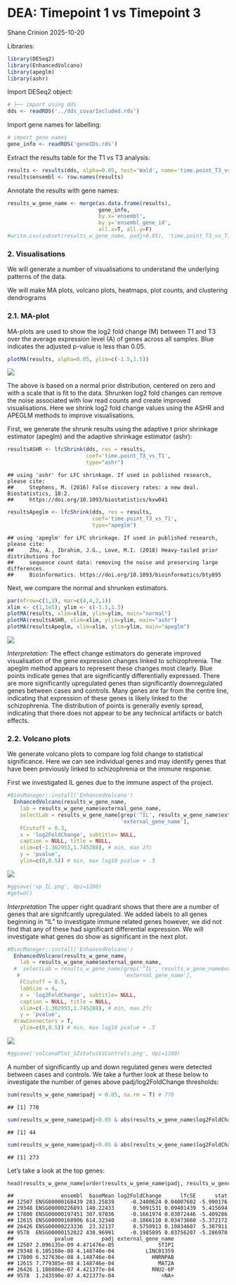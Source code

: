 DEA: Timepoint 1 vs Timepoint 3
================
Shane Crinion
2025-10-20

Libraries:

``` r
library(DESeq2)
library(EnhancedVolcano)
library(apeglm)
library(ashr)
```

Import DESeq2 object:

``` r
# ├── import using dds 
dds <- readRDS('../dds_covarIncluded.rds')
```

Import gene names for labelling:

``` r
# import gene names
gene_info <- readRDS('geneIDs.rds')
```

Extract the results table for the T1 vs T3 analysis:

``` r
results <- results(dds, alpha=0.05, test='Wald', name='time.point_T3_vs_T1')
results$ensembl <- row.names(results)
```

Annotate the results with gene names:

``` r
results_w_gene_name <- merge(as.data.frame(results),
                             gene_info, 
                             by.x='ensembl',
                             by.y='ensembl_gene_id',
                             all.x=T, all.y=F)
#write.csv(subset(results_w_gene_name, padj<0.05), 'time.point_T3_vs_T1_padj05.csv')
```

### 2. Visualisations

We will generate a number of visualisations to understand the underlying
patterns of the data.

We will make MA plots, volcano plots, heatmaps, plot counts, and
clustering dendrograms

### 2.1. MA-plot

MA-plots are used to show the log2 fold change (M) between T1 and T3
over the average expression level (A) of genes across all samples. Blue
indicates the adjusted p-value is less than 0.05.

``` r
plotMA(results, alpha=0.05, ylim=c(-1.5,1.5))
```

![](DEA_T1vsT3_files/figure-gfm/unnamed-chunk-6-1.png)<!-- -->

The above is based on a normal prior distribution, centered on zero and
with a scale that is fit to the data. Shrunken log2 fold changes can
remove the noise associated with low read counts and create improved
visualisations. Here we shrink log2 fold change values using the ASHR
and APEGLM methods to improve visualisations.

First, we generate the shrunk results using the adaptive t prior
shrinkage estimator (apeglm) and the adaptive shrinkage estimator
(ashr):

``` r
resultsASHR <- lfcShrink(dds, res = results,
                         coef='time.point_T3_vs_T1',
                         type="ashr")
```

    ## using 'ashr' for LFC shrinkage. If used in published research, please cite:
    ##     Stephens, M. (2016) False discovery rates: a new deal. Biostatistics, 18:2.
    ##     https://doi.org/10.1093/biostatistics/kxw041

``` r
resultsApeglm <- lfcShrink(dds, res = results,
                           coef='time.point_T3_vs_T1',
                           type="apeglm")
```

    ## using 'apeglm' for LFC shrinkage. If used in published research, please cite:
    ##     Zhu, A., Ibrahim, J.G., Love, M.I. (2018) Heavy-tailed prior distributions for
    ##     sequence count data: removing the noise and preserving large differences.
    ##     Bioinformatics. https://doi.org/10.1093/bioinformatics/bty895

Next, we compare the normal and shrunken estimators.

``` r
par(mfrow=c(1,3), mar=c(4,4,2,1))
xlim <- c(1,1e5); ylim <- c(-1.5,1.5)
plotMA(results, xlim=xlim, ylim=ylim, main="normal")
plotMA(resultsASHR, xlim=xlim, ylim=ylim, main="ashr")
plotMA(resultsApeglm, xlim=xlim, ylim=ylim, main="apeglm")
```

![](DEA_T1vsT3_files/figure-gfm/unnamed-chunk-8-1.png)<!-- -->

*Interpretation:* The effect change estimators do generate improved
visualisation of the gene expression changes linked to schizophrenia.
The apeglm method appears to represent these changes most clearly. Blue
points indicate genes that are significantly differentially expressed.
There are more significantly upregulated genes than significantly
downregulated genes between cases and controls. Many genes are far from
the centre line, indicating that expression of these genes is likely
linked to the schizophrenia. The distribution of points is generally
evenly spread, indicating that there does not appear to be any technical
artifacts or batch effects.

### 2.2. Volcano plots

We generate volcano plots to compare log fold change to statistical
significance. Here we can see individual genes and may identify genes
that have been previously linked to schizophrenia or the immune
response.

First we investigated IL genes due to the immune aspect of the project.

``` r
#BiocManager::install('EnhancedVolcano')
  EnhancedVolcano(results_w_gene_name,
    lab = results_w_gene_name$external_gene_name,
    selectLab = results_w_gene_name[grep('^IL', results_w_gene_name$external_gene_name),
                                    'external_gene_name'],
    FCcutoff = 0.3,
    x = 'log2FoldChange', subtitle= NULL, 
    caption = NULL, title = NULL,
    xlim=c(-1.362953,1.745288), # min, max 2fc
    y = 'pvalue',
    ylim=c(0,8.5)) # min, max log10 pvalue + .5
```

![](DEA_T1vsT3_files/figure-gfm/unnamed-chunk-9-1.png)<!-- -->

``` r
#ggsave('vp_IL.png', dpi=1200)
#getwd()
```

*Interpretation* The upper right quadrant shows that there are a number
of genes that are signifcantly upregulated. We added labels to all genes
beginning in “IL” to investigate immune related genes however, we did
not find that any of these had significant differential expression. We
will investigate what genes do show as significant in the next plot.

``` r
#BiocManager::install('EnhancedVolcano')
  EnhancedVolcano(results_w_gene_name,
    lab = results_w_gene_name$external_gene_name,
  #  selectLab = results_w_gene_name[grep('^IL', results_w_gene_name$external_gene_name),
   #                                 'external_gene_name'],
    FCcutoff = 0.5,
    labSize = 4,
    x = 'log2FoldChange', subtitle= NULL, 
    caption = NULL, title = NULL,
    xlim=c(-1.362953,1.745288), # min, max 2fc
    y = 'pvalue',
  drawConnectors = T,
    ylim=c(0,8.5)) # min, max log10 pvalue + .5
```

![](DEA_T1vsT3_files/figure-gfm/unnamed-chunk-10-1.png)<!-- -->

``` r
#ggsave('volcanoPlot_SZstatusVsControls.png', dpi=1200)
```

A number of significantly up and down regulated genes were detected
between cases and controls. We take a further look at these below to
investigate the number of genes above padj/log2FoldChange thresholds:

``` r
sum(results_w_gene_name$padj < 0.05, na.rm = T) # 770
```

    ## [1] 770

``` r
sum(results_w_gene_name$padj<0.05 & abs(results_w_gene_name$log2FoldChange) > 0.5,na.rm=T) # 44
```

    ## [1] 44

``` r
sum(results_w_gene_name$padj<0.05 & abs(results_w_gene_name$log2FoldChange) > 0.3,na.rm=T) # 273
```

    ## [1] 273

Let’s take a look at the top genes:

``` r
head(results_w_gene_name[order(results_w_gene_name$padj, results_w_gene_name$pvalue),])
```

    ##               ensembl  baseMean log2FoldChange      lfcSE      stat
    ## 12507 ENSG00000168439 283.25839     -0.2400624 0.04007602 -5.990176
    ## 29348 ENSG00000226891 140.22433      0.5091531 0.09401439  5.415694
    ## 17800 ENSG00000197451 307.97036     -0.1661974 0.03072446 -5.409286
    ## 12615 ENSG00000168906 614.32340     -0.1866110 0.03473660 -5.372172
    ## 26426 ENSG00000223336  23.32137      0.5750913 0.10834607  5.307911
    ## 9578  ENSG00000152022 430.96991     -0.1985895 0.03756207 -5.286970
    ##             pvalue         padj external_gene_name
    ## 12507 2.096135e-09 4.471476e-05              STIP1
    ## 29348 6.105160e-08 4.148746e-04          LINC01359
    ## 17800 6.327636e-08 4.148746e-04            HNRNPAB
    ## 12615 7.779385e-08 4.148746e-04              MAT2A
    ## 26426 1.108886e-07 4.421377e-04            RNU2-6P
    ## 9578  1.243590e-07 4.421377e-04               <NA>
